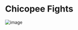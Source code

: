 # Chicopee Fights
![image](https://github.com/DevilWasHere/DevilWasHere.github.io/assets/151879540/eddb3ec9-efc8-4aaf-bc3d-d0e1060424b2)
